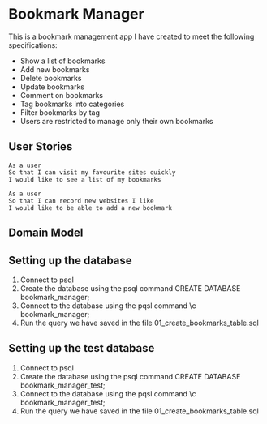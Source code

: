 # Bookmark Manager

This is a bookmark management app I have created to meet the following specifications:
* Show a list of bookmarks
* Add new bookmarks
* Delete bookmarks
* Update bookmarks
* Comment on bookmarks
* Tag bookmarks into categories
* Filter bookmarks by tag
* Users are restricted to manage only their own bookmarks

## User Stories

    As a user
    So that I can visit my favourite sites quickly
    I would like to see a list of my bookmarks

    As a user
    So that I can record new websites I like
    I would like to be able to add a new bookmark

## Domain Model



## Setting up the database
1. Connect to psql
2. Create the database using the psql command CREATE DATABASE bookmark_manager;
3. Connect to the database using the pqsl command \c bookmark_manager;
4. Run the query we have saved in the file 01_create_bookmarks_table.sql

## Setting up the test database
1. Connect to psql
2. Create the database using the psql command CREATE DATABASE bookmark_manager_test;
3. Connect to the database using the pqsl command \c bookmark_manager_test;
4. Run the query we have saved in the file 01_create_bookmarks_table.sql
